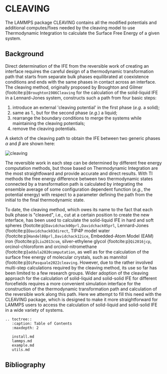 # CLEAVING

The LAMMPS package CLEAVING contains all the modified potentials and additional computes/fixes needed by the cleaving model to use Thermodynamic Integration to calculate the Surface Free Energy of a given system.

## Background

Direct determination of the IFE from the reversible work of creating an interface requires the careful design of a thermodynamic transformation path that starts from separate bulk phases equilibrated at coexistence conditions and ends with the same phases in contact across an interface. The cleaving method, originally proposed by Broughton and Gilmer {footcite:p}`Broughton1986Cleaving` for the calculation of the solid-liquid IFE in a Lennard-Jones system, constructs such a path from four basic steps:

1. introduce an external 'cleaving potential' in the first phase (*e.g.* a solid);
2. same as 1., but for the second phase (*e.g*.) a liquid;
3. rearrange the boundary conditions to merge the systems while maintaining the cleaving potentials;
4. remove the cleaving potentials.

A sketch of the cleaving path to obtain the IFE between two generic phases $\alpha$ and $\beta$ are shown here:

![cleaving](../figs/joss")

The reversible work in each step can be determined by different free energy computation methods, but those based on Thermodynamic Integration are the most straightfoward and provide accurate and direct results. With TI methods the free energy difference between two thermodynamic states connected by a transformation path is calculated by integrating the ensemble average of some configuration dependent function (*e.g.*, the potential energy) with respect to a parameter defining the path from the initial to the final thermodynamic state.

To date, the cleaving method, which owes its name to the fact that each bulk phase is "cleaved", i.e., cut at a certain position to create the new interface, has been used to calculate the solid-liquid IFE in hard and soft spheres {footcite:p}`Davidchack00prl,Davidchack05prl`, Lennard-Jones {footcite:p}`Davidchack03direct`, TIP4P model water {footcite:p}`Handel08prl,Davidchack12ice`, Embedded-Atom Model (EAM) iron {footcite:p}`Liu2013csm`, silver-ethylene glycol {footcite:p}`Qi2016jcp`, orcinol-chloroform and orcinol-nitromethane {footcite:p}`addula2020computation`, as well as for the calculation of the surface free energy of molecular crystals, such as mannitol {footcite:p}`DiPasquale2022cleaving`. However, due to the rather involved multi-step calculations required by the cleaving method, its use so far has been limited to a few research groups. Wider adoption of the cleaving approach for the calculation of solid-liquid and solid-solid IFE for different forcefields requires a more convenient simulation interface for the construction of the thermodynamic transformation path and calculation of the reversible work along this path. Here we attempt to fill this need with the CLEAVING package, which is designed to make it more straightforward for LAMMPS users to access the calculation of solid-liquid and solid-solid IFE in a wide variety of systems.

```{eval-rst}
.. toctree::
   :caption: Table of Contents
   :maxdepth: 2
   
   install.md
   lammps.md
   example.md
   utils.md
```

## Bibliography

```{footbibliography}

```
